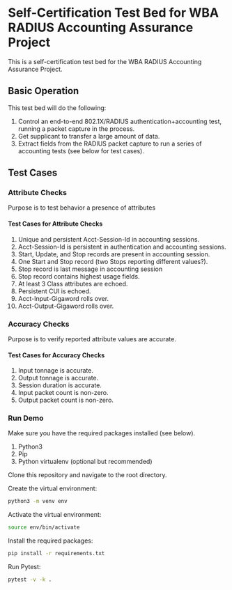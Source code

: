 # Self-Certification Test Bed for WBA RADIUS Accounting Assurance Project
This is a self-certification test bed for the WBA RADIUS Accounting Assurance Project.
## Basic Operation
This test bed will do the following:

1. Control an end-to-end 802.1X/RADIUS authentication+accounting test, running a packet capture in the process.
2. Get supplicant to transfer a large amount of data.
3. Extract fields from the RADIUS packet capture to run a series of accounting tests (see below for test cases).
## Test Cases
### Attribute Checks
Purpose is to test behavior a presence of attributes

#### Test Cases for Attribute Checks

1. Unique and persistent Acct-Session-Id in accounting sessions.
2. Acct-Session-Id is persistent in authentication and accounting sessions.
3. Start, Update, and Stop records are present in accounting session.
4. One Start and Stop record (two Stops reporting different values?).
5. Stop record is last message in accounting session
6. Stop record contains highest usage fields.
7. At least 3 Class attributes are echoed.
8. Persistent CUI is echoed.
9. Acct-Input-Gigaword rolls over.
10. Acct-Output-Gigaword rolls over.

### Accuracy Checks

Purpose is to verify reported attribute values are accurate.

#### Test Cases for Accuracy Checks

1. Input tonnage is accurate.
2. Output tonnage is accurate.
3. Session duration is accurate.
4. Input packet count is non-zero.
5. Output packet count is non-zero.

### Run Demo

Make sure you have the required packages installed (see below).
1. Python3
2. Pip
3. Python virtualenv (optional but recommended)

Clone this repository and navigate to the root directory.

Create the virtual environment:
```bash
python3 -m venv env
```

Activate the virtual environment:
```bash
source env/bin/activate
```

Install the required packages:
```bash
pip install -r requirements.txt
```

Run Pytest:
```bash
pytest -v -k .
```

